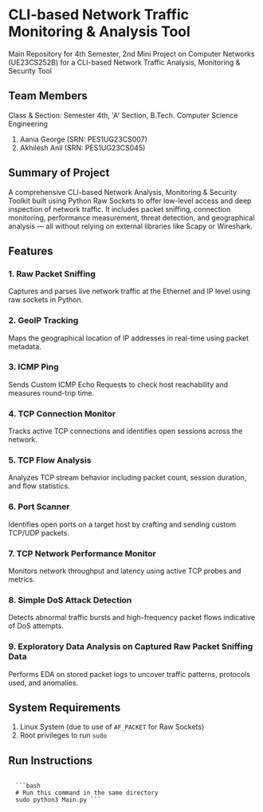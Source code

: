 # CLI-based Network Traffic Monitoring & Analysis Tool
Main Repository for 4th Semester, 2nd Mini Project on Computer Networks (UE23CS252B) for a CLI-based Network Traffic Analysis, Monitoring &amp; Security Tool

## Team Members
Class & Section: Semester 4th, 'A' Section, B.Tech. Computer Science Engineering
1. Aania George (SRN: PES1UG23CS007)
2. Akhilesh Anil (SRN: PES1UG23CS045)

## Summary of Project
A comprehensive CLI-based Network Analysis, Monitoring & Security Toolkit built using Python Raw Sockets to offer low-level access and deep inspection of network traffic. It includes packet sniffing, connection monitoring, performance measurement, threat detection, and geographical analysis — all without relying on external libraries like Scapy or Wireshark.

## Features 
### 1. Raw Packet Sniffing
Captures and parses live network traffic at the Ethernet and IP level using raw sockets in Python.
### 2. GeoIP Tracking
Maps the geographical location of IP addresses in real-time using packet metadata.
### 3. ICMP Ping
Sends Custom ICMP Echo Requests to check host reachability and measures round-trip time.
### 4. TCP Connection Monitor
Tracks active TCP connections and identifies open sessions across the network.
### 5. TCP Flow Analysis
Analyzes TCP stream behavior including packet count, session duration, and flow statistics.
### 6. Port Scanner
Identifies open ports on a target host by crafting and sending custom TCP/UDP packets.
### 7. TCP Network Performance Monitor
Monitors network throughput and latency using active TCP probes and metrics.
### 8. Simple DoS Attack Detection
Detects abnormal traffic bursts and high-frequency packet flows indicative of DoS attempts.
### 9. Exploratory Data Analysis on Captured Raw Packet Sniffing Data
Performs EDA on stored packet logs to uncover traffic patterns, protocols used, and anomalies.

## System Requirements
1. Linux System (due to use of ```AF_PACKET``` for Raw Sockets)
2. Root privileges to run ```sudo```

## Run Instructions 
<pre><code>
  ```bash 
  # Run this command in the same directory 
  sudo python3 Main.py ```
</code></pre>
